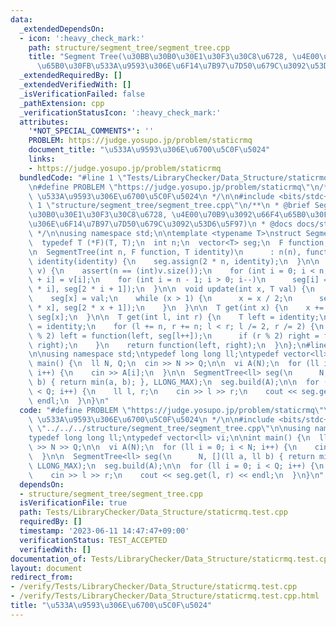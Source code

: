 ```yaml
---
data:
  _extendedDependsOn:
  - icon: ':heavy_check_mark:'
    path: structure/segment_tree/segment_tree.cpp
    title: "Segment Tree(\u30BB\u30B0\u30E1\u30F3\u30C8\u6728, \u4E00\u70B9\u3092\u66F4\
      \u65B0\u30FB\u533A\u9593\u306E\u6F14\u7B97\u7D50\u679C\u3092\u53D6\u5F97)"
  _extendedRequiredBy: []
  _extendedVerifiedWith: []
  _isVerificationFailed: false
  _pathExtension: cpp
  _verificationStatusIcon: ':heavy_check_mark:'
  attributes:
    '*NOT_SPECIAL_COMMENTS*': ''
    PROBLEM: https://judge.yosupo.jp/problem/staticrmq
    document_title: "\u533A\u9593\u306E\u6700\u5C0F\u5024"
    links:
    - https://judge.yosupo.jp/problem/staticrmq
  bundledCode: "#line 1 \"Tests/LibraryChecker/Data_Structure/staticrmq.test.cpp\"\
    \n#define PROBLEM \"https://judge.yosupo.jp/problem/staticrmq\"\n/**\n * @brief\
    \ \u533A\u9593\u306E\u6700\u5C0F\u5024\n */\n\n#include <bits/stdc++.h>\n\n#line\
    \ 1 \"structure/segment_tree/segment_tree.cpp\"\n/**\n * @brief Segment Tree(\u30BB\
    \u30B0\u30E1\u30F3\u30C8\u6728, \u4E00\u70B9\u3092\u66F4\u65B0\u30FB\u533A\u9593\
    \u306E\u6F14\u7B97\u7D50\u679C\u3092\u53D6\u5F97)\n * @docs docs/structure/segment_tree/segment_tree.md\n\
    \ */\n\nusing namespace std;\n\ntemplate <typename T>\nstruct SegmentTree {\n\
    \  typedef T (*F)(T, T);\n  int n;\n  vector<T> seg;\n  F function;\n  T identity;\n\
    \n  SegmentTree(int n, F function, T identity)\n      : n(n), function(function),\
    \ identity(identity) {\n    seg.assign(2 * n, identity);\n  }\n\n  void build(vector<T>\
    \ v) {\n    assert(n == (int)v.size());\n    for (int i = 0; i < n; i++) seg[n\
    \ + i] = v[i];\n    for (int i = n - 1; i > 0; i--)\n      seg[i] = function(seg[2\
    \ * i], seg[2 * i + 1]);\n  }\n\n  void update(int x, T val) {\n    x += n;\n\
    \    seg[x] = val;\n    while (x > 1) {\n      x = x / 2;\n      seg[x] = function(seg[2\
    \ * x], seg[2 * x + 1]);\n    }\n  }\n\n  T get(int x) {\n    x += n;\n    return\
    \ seg[x];\n  }\n\n  T get(int l, int r) {\n    T left = identity;\n    T right\
    \ = identity;\n    for (l += n, r += n; l < r; l /= 2, r /= 2) {\n      if (l\
    \ % 2) left = function(left, seg[l++]);\n      if (r % 2) right = function(seg[--r],\
    \ right);\n    }\n    return function(left, right);\n  }\n};\n#line 9 \"Tests/LibraryChecker/Data_Structure/staticrmq.test.cpp\"\
    \n\nusing namespace std;\ntypedef long long ll;\ntypedef vector<ll> vi;\n\nint\
    \ main() {\n  ll N, Q;\n  cin >> N >> Q;\n\n  vi A(N);\n  for (ll i = 0; i < N;\
    \ i++) {\n    cin >> A[i];\n  }\n\n  SegmentTree<ll> seg(\n      N, [](ll a, ll\
    \ b) { return min(a, b); }, LLONG_MAX);\n  seg.build(A);\n\n  for (ll i = 0; i\
    \ < Q; i++) {\n    ll l, r;\n    cin >> l >> r;\n    cout << seg.get(l, r) <<\
    \ endl;\n  }\n}\n"
  code: "#define PROBLEM \"https://judge.yosupo.jp/problem/staticrmq\"\n/**\n * @brief\
    \ \u533A\u9593\u306E\u6700\u5C0F\u5024\n */\n\n#include <bits/stdc++.h>\n\n#include\
    \ \"../../../structure/segment_tree/segment_tree.cpp\"\n\nusing namespace std;\n\
    typedef long long ll;\ntypedef vector<ll> vi;\n\nint main() {\n  ll N, Q;\n  cin\
    \ >> N >> Q;\n\n  vi A(N);\n  for (ll i = 0; i < N; i++) {\n    cin >> A[i];\n\
    \  }\n\n  SegmentTree<ll> seg(\n      N, [](ll a, ll b) { return min(a, b); },\
    \ LLONG_MAX);\n  seg.build(A);\n\n  for (ll i = 0; i < Q; i++) {\n    ll l, r;\n\
    \    cin >> l >> r;\n    cout << seg.get(l, r) << endl;\n  }\n}\n"
  dependsOn:
  - structure/segment_tree/segment_tree.cpp
  isVerificationFile: true
  path: Tests/LibraryChecker/Data_Structure/staticrmq.test.cpp
  requiredBy: []
  timestamp: '2023-06-11 14:47:47+09:00'
  verificationStatus: TEST_ACCEPTED
  verifiedWith: []
documentation_of: Tests/LibraryChecker/Data_Structure/staticrmq.test.cpp
layout: document
redirect_from:
- /verify/Tests/LibraryChecker/Data_Structure/staticrmq.test.cpp
- /verify/Tests/LibraryChecker/Data_Structure/staticrmq.test.cpp.html
title: "\u533A\u9593\u306E\u6700\u5C0F\u5024"
---
```

